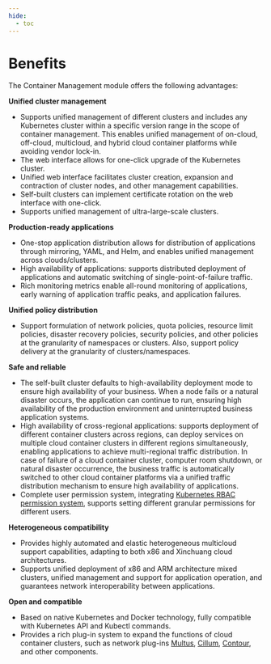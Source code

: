 ```yaml
---
hide:
  - toc
---
```


# Benefits

The Container Management module offers the following advantages:

**Unified cluster management**

- Supports unified management of different clusters and includes any Kubernetes cluster within a specific
  version range in the scope of container management. This enables unified management of on-cloud, off-cloud,
  multicloud, and hybrid cloud container platforms while avoiding vendor lock-in.
- The web interface allows for one-click upgrade of the Kubernetes cluster.
- Unified web interface facilitates cluster creation, expansion and contraction of cluster nodes, and
  other management capabilities.
- Self-built clusters can implement certificate rotation on the web interface with one-click.
- Supports unified management of ultra-large-scale clusters.

**Production-ready applications**

- One-stop application distribution allows for distribution of applications through mirroring, YAML,
  and Helm, and enables unified management across clouds/clusters.
- High availability of applications: supports distributed deployment of applications and automatic
  switching of single-point-of-failure traffic.
- Rich monitoring metrics enable all-round monitoring of applications, early warning of application
  traffic peaks, and application failures.

**Unified policy distribution**

- Support formulation of network policies, quota policies, resource limit policies, disaster recovery
  policies, security policies, and other policies at the granularity of namespaces or clusters.
  Also, support policy delivery at the granularity of clusters/namespaces.

**Safe and reliable**

- The self-built cluster defaults to high-availability deployment mode to ensure high availability
  of your business. When a node fails or a natural disaster occurs, the application can continue to
  run, ensuring high availability of the production environment and uninterrupted business application systems.
- High availability of cross-regional applications: supports deployment of different container clusters across regions, can deploy services on multiple cloud container clusters in different regions simultaneously, enabling applications to achieve multi-regional traffic distribution. In case of failure of a cloud container cluster, computer room shutdown, or natural disaster occurrence, the business traffic is automatically switched to other cloud container platforms via a unified traffic distribution mechanism to ensure high availability of applications.
- Complete user permission system, integrating [Kubernetes RBAC permission system](https://kubernetes.io/docs/reference/access-authn-authz/rbac/), supports setting different granular permissions for different users.

**Heterogeneous compatibility**

- Provides highly automated and elastic heterogeneous multicloud support capabilities, adapting to both x86 and Xinchuang cloud architectures.
- Supports unified deployment of x86 and ARM architecture mixed clusters, unified management and support for application operation, and guarantees network interoperability between applications.

**Open and compatible**

- Based on native Kubernetes and Docker technology, fully compatible with Kubernetes API and Kubectl commands.
- Provides a rich plug-in system to expand the functions of cloud container clusters, such as network plug-ins [Multus](https://github.com/k8snetworkplumbingwg/multus-cni), [Cillum](../../network/modules/cilium/what.md), [Contour](https://projectcontour.io/), and other components.
